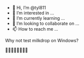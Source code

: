 - 👋 Hi, I’m @tyl811
- 👀 I’m interested in ...
- 🌱 I’m currently learning ...
- 💞️ I’m looking to collaborate on ...
- 📫 How to reach me ...

<!---
tyl811/tyl811 is a ✨ special ✨ repository because its `README.md` (this file) appears on your GitHub profile.
You can click the Preview link to take a look at your changes.
--->
Why not test milkdrop on Windows?

🙋‍♀️🏃‍♀️🤷‍♂️💁‍♀️
